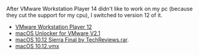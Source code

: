 After VMware Workstation Player 14 didn't like to work on my pc (because they cut the support for my cpu), I switched to version 12 of it.

- [VMware Workstation Player 12](https://my.vmware.com/de/web/vmware/free#desktop_end_user_computing/vmware_workstation_player/12_0)
- [macOS Unlocker for VMware V2.1](https://github.com/DrDonk/unlocker)
- [macOS 10.12 Sierra Final by TechReviews.rar](https://archive.org/details/MacOS10.12SierraFinalByTechReviews_201706).
- [macOS 10.12.vmx](https://www.reddit.com/r/vmware/comments/541gp7/why_is_my_virtual_machine_not_loading/)
